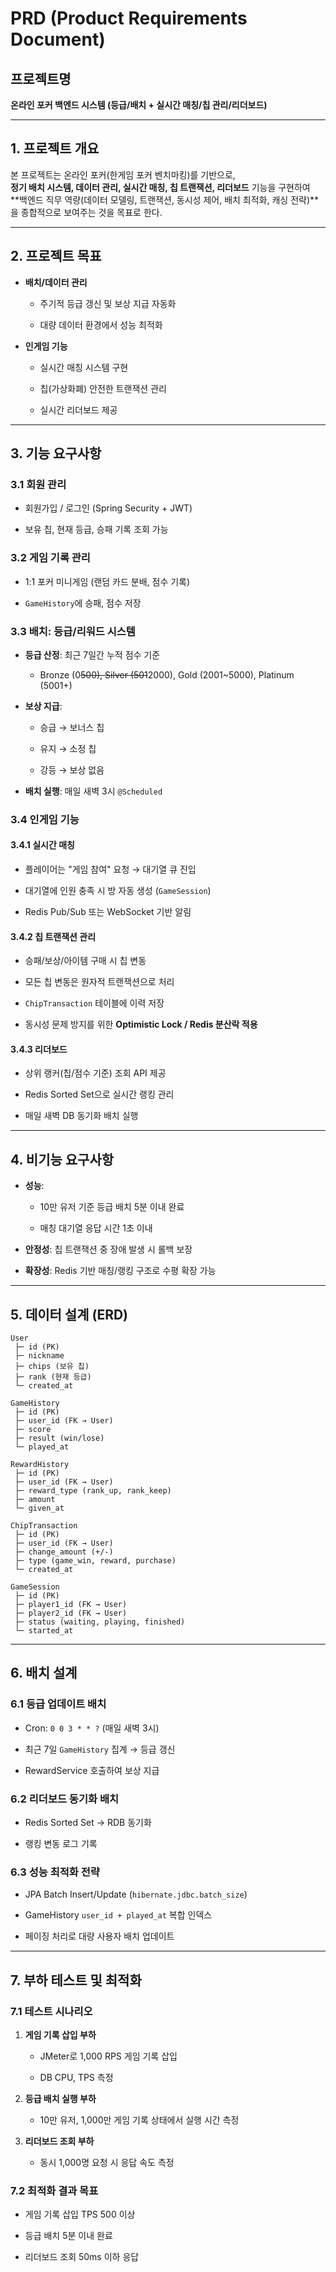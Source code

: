 # PRD (Product Requirements Document)

## 프로젝트명

**온라인 포커 백엔드 시스템 (등급/배치 + 실시간 매칭/칩 관리/리더보드)**

---

## 1. 프로젝트 개요

본 프로젝트는 온라인 포커(한게임 포커 벤치마킹)를 기반으로,  
**정기 배치 시스템, 데이터 관리, 실시간 매칭, 칩 트랜잭션, 리더보드** 기능을 구현하여  
**백엔드 직무 역량(데이터 모델링, 트랜잭션, 동시성 제어, 배치 최적화, 캐싱 전략)**을 종합적으로 보여주는 것을 목표로 한다.

---

## 2. 프로젝트 목표

- **배치/데이터 관리**
    
    - 주기적 등급 갱신 및 보상 지급 자동화
        
    - 대량 데이터 환경에서 성능 최적화
        
- **인게임 기능**
    
    - 실시간 매칭 시스템 구현
        
    - 칩(가상화폐) 안전한 트랜잭션 관리
        
    - 실시간 리더보드 제공
        

---

## 3. 기능 요구사항

### 3.1 회원 관리

- 회원가입 / 로그인 (Spring Security + JWT)
    
- 보유 칩, 현재 등급, 승패 기록 조회 가능
    

### 3.2 게임 기록 관리

- 1:1 포커 미니게임 (랜덤 카드 분배, 점수 기록)
    
- `GameHistory`에 승패, 점수 저장
    

### 3.3 배치: 등급/리워드 시스템

- **등급 산정**: 최근 7일간 누적 점수 기준
    
    - Bronze (0~~500), Silver (501~~2000), Gold (2001~5000), Platinum (5001+)
        
- **보상 지급**:
    
    - 승급 → 보너스 칩
        
    - 유지 → 소정 칩
        
    - 강등 → 보상 없음
        
- **배치 실행**: 매일 새벽 3시 `@Scheduled`
    

### 3.4 인게임 기능

#### 3.4.1 실시간 매칭

- 플레이어는 "게임 참여" 요청 → 대기열 큐 진입
    
- 대기열에 인원 충족 시 방 자동 생성 (`GameSession`)
    
- Redis Pub/Sub 또는 WebSocket 기반 알림
    

#### 3.4.2 칩 트랜잭션 관리

- 승패/보상/아이템 구매 시 칩 변동
    
- 모든 칩 변동은 원자적 트랜잭션으로 처리
    
- `ChipTransaction` 테이블에 이력 저장
    
- 동시성 문제 방지를 위한 **Optimistic Lock / Redis 분산락 적용**
    

#### 3.4.3 리더보드

- 상위 랭커(칩/점수 기준) 조회 API 제공
    
- Redis Sorted Set으로 실시간 랭킹 관리
    
- 매일 새벽 DB 동기화 배치 실행
    

---

## 4. 비기능 요구사항

- **성능**:
    
    - 10만 유저 기준 등급 배치 5분 이내 완료
        
    - 매칭 대기열 응답 시간 1초 이내
        
- **안정성**: 칩 트랜잭션 중 장애 발생 시 롤백 보장
    
- **확장성**: Redis 기반 매칭/랭킹 구조로 수평 확장 가능
    

---

## 5. 데이터 설계 (ERD)

```
User
 ├─ id (PK)
 ├─ nickname
 ├─ chips (보유 칩)
 ├─ rank (현재 등급)
 └─ created_at

GameHistory
 ├─ id (PK)
 ├─ user_id (FK → User)
 ├─ score
 ├─ result (win/lose)
 └─ played_at

RewardHistory
 ├─ id (PK)
 ├─ user_id (FK → User)
 ├─ reward_type (rank_up, rank_keep)
 ├─ amount
 └─ given_at

ChipTransaction
 ├─ id (PK)
 ├─ user_id (FK → User)
 ├─ change_amount (+/-)
 ├─ type (game_win, reward, purchase)
 └─ created_at

GameSession
 ├─ id (PK)
 ├─ player1_id (FK → User)
 ├─ player2_id (FK → User)
 ├─ status (waiting, playing, finished)
 └─ started_at
```

---

## 6. 배치 설계

### 6.1 등급 업데이트 배치

- Cron: `0 0 3 * * ?` (매일 새벽 3시)
    
- 최근 7일 `GameHistory` 집계 → 등급 갱신
    
- RewardService 호출하여 보상 지급
    

### 6.2 리더보드 동기화 배치

- Redis Sorted Set → RDB 동기화
    
- 랭킹 변동 로그 기록
    

### 6.3 성능 최적화 전략

- JPA Batch Insert/Update (`hibernate.jdbc.batch_size`)
    
- GameHistory `user_id + played_at` 복합 인덱스
    
- 페이징 처리로 대량 사용자 배치 업데이트
    

---

## 7. 부하 테스트 및 최적화

### 7.1 테스트 시나리오

1. **게임 기록 삽입 부하**
    
    - JMeter로 1,000 RPS 게임 기록 삽입
        
    - DB CPU, TPS 측정
        
2. **등급 배치 실행 부하**
    
    - 10만 유저, 1,000만 게임 기록 상태에서 실행 시간 측정
        
3. **리더보드 조회 부하**
    
    - 동시 1,000명 요청 시 응답 속도 측정
        

### 7.2 최적화 결과 목표

- 게임 기록 삽입 TPS 500 이상
    
- 등급 배치 5분 이내 완료
    
- 리더보드 조회 50ms 이하 응답
    
